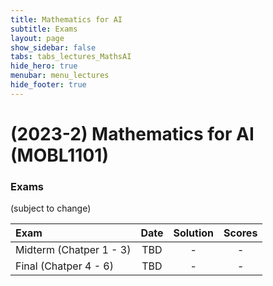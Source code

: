 ```yaml
---
title: Mathematics for AI
subtitle: Exams
layout: page
show_sidebar: false
tabs: tabs_lectures_MathsAI
hide_hero: true
menubar: menu_lectures
hide_footer: true
---
```


# (2023-2) Mathematics for AI (MOBL1101)

### Exams

(subject to change)

| Exam | Date | Solution | Scores |
|:---|:---:|:---:|:---:|
| Midterm (Chatper 1 - 3) | TBD | - | - |
| Final (Chatper 4 - 6) | TBD | - | - |